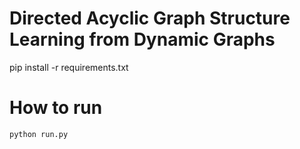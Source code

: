 # Directed Acyclic Graph Structure Learning from Dynamic Graphs


pip install -r requirements.txt


# How to run

```
python run.py
```



